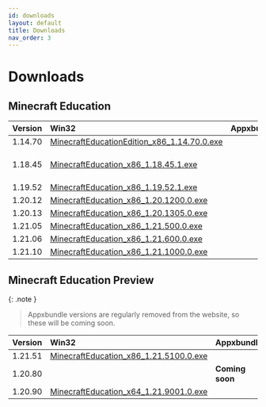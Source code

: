 ```yaml
---
id: downloads
layout: default
title: Downloads
nav_order: 3
---
```


# Downloads

## Minecraft Education

| Version | Win32 | Appxbundle | Extracted |
|:--------|:------|:-----------|:----------|
| 1.14.70 | [MinecraftEducationEdition_x86_1.14.70.0.exe](https://downloads.minecrafteduservices.com/retailbuilds/Msi/x86/MinecraftEducationEdition_x86_1.14.70.0.exe) |  |  |
| 1.18.45 | [MinecraftEducation_x86_1.18.45.1.exe](https://downloads.minecrafteduservices.com/mee-betabuilds/msi/x86/MinecraftEducation_x86_1.18.45.1.exe) |  | [ME-1.18.45-Extracted.zip](https://github.com/techguy16/files-for-projects/releases/download/me/ME-1.18.45-Extracted.zip) |
| 1.19.52 | [MinecraftEducation_x86_1.19.52.1.exe](https://downloads.minecrafteduservices.com/mee-betabuilds/msi/x86/MinecraftEducation_x86_1.19.52.1.exe) |  |  |
| 1.20.12 | [MinecraftEducation_x86_1.20.1200.0.exe](https://downloads.minecrafteduservices.com/retailbuilds/Msi/x86/MinecraftEducation_x86_1.20.1200.0.exe) |  |  |
| 1.20.13 | [MinecraftEducation_x86_1.20.1305.0.exe](https://downloads.minecrafteduservices.com/retailbuilds/Msi/x86/MinecraftEducation_x86_1.20.1305.0.exe) |  |  |
| 1.21.05 | [MinecraftEducation_x86_1.21.500.0.exe](https://downloads.minecrafteduservices.com/retailbuilds/Msi/x86/MinecraftEducation_x86_1.21.500.0.exe) |  |  |
| 1.21.06 | [MinecraftEducation_x86_1.21.600.0.exe](https://downloads.minecrafteduservices.com/retailbuilds/Msi/x86/MinecraftEducation_x86_1.21.600.0.exe) |  |  |
| 1.21.10 | [MinecraftEducation_x86_1.21.1000.0.exe](https://downloads.minecrafteduservices.com/retailbuilds/Msi/x86/MinecraftEducation_x86_1.21.1000.0.exe) |  |  |

## Minecraft Education Preview

{: .note }
> Appxbundle versions are regularly removed from the website, so these will be coming soon.

| Version | Win32 | Appxbundle | Extracted |
|:--------|:------|:-----------|:----------|
| 1.21.51 | [MinecraftEducation_x86_1.21.5100.0.exe](https://downloads.minecrafteduservices.com/mee-betabuilds/msi/x86/MinecraftEducation_x86_1.21.5100.0.exe) |  |  |
| 1.20.80 |  | __Coming soon__ |  |
| 1.20.90 | [MinecraftEducation_x64_1.21.9001.0.exe](https://downloads.minecrafteduservices.com/mee-betabuilds/msi/x64/MinecraftEducation_x64_1.21.9001.0.exe) |  |  |
